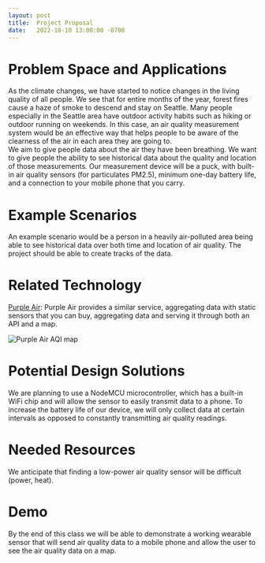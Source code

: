 ```yaml
---
layout: post
title:  Project Proposal
date:   2022-10-10 13:00:00 -0700
---
```

# Problem Space and Applications
As the climate changes, we have started to notice changes in the living quality of all people. We see that for entire months of the year, forest fires cause a haze of smoke to descend and stay on Seattle.
Many people especially in the Seattle area have outdoor activity habits such as hiking or outdoor running on weekends. In this case, an air quality measurement system would be an effective way that helps people to be aware of the clearness of the air in each area they are going to.   
We aim to give people data about the air they have been breathing. We want to give people the ability to see historical data about the quality and location of those measurements. Our measurement device will be a puck, with built-in air quality sensors (for particulates PM2.5), minimum one-day battery life, and a connection to your mobile phone that you carry.

# Example Scenarios
An example scenario would be a person in a heavily air-polluted area being able to see historical data over both time and location of air quality. The project should be able to create tracks of the data.

# Related Technology
[Purple Air](https://www2.purpleair.com/): Purple Air provides a similar service, aggregating data with static sensors that you can buy, aggregating data and serving it through both an API and a map.

![Purple Air AQI map](/cse475-22au-docs/assets/proposal/purple-air-map.png)
# Potential Design Solutions
We are planning to use a NodeMCU microcontroller, which has a built-in WiFi chip and will allow the sensor to easily transmit data to a phone.  To increase the battery life of our device, we will only collect data at certain intervals as opposed to constantly transmitting air quality readings.  
# Needed Resources
We anticipate that finding a low-power air quality sensor will be difficult (power, heat).

# Demo
By the end of this class we will be able to demonstrate a working wearable sensor that will send air quality data to a mobile phone and allow the user to see the air quality data on a map. 

